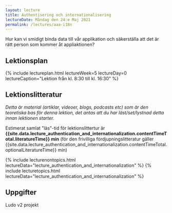 ```yaml
---
layout: lecture
title: Authentisering och internationalisering
lectureDate: Måndag den 24:e Maj 2021
permalink: /lectures/aaa-i18n
---
```


Hur kan vi smidigt binda data till vår applikation och säkerställa att det är rätt person som kommer åt appliaktionen?

## Lektionsplan

{% include lectureplan.html lectureWeek=5 lectureDay=0 lectureCaption="Lektion från kl. 8:30 till kl. 16:30" %}

## Lektionslitteratur
*Detta är material (artiklar, videoer, blogs, podcasts etc) som är den teoretiska bas för denna lektion, det antas att du har läst/set/lystnad detta innan lektionen starter.*


Estimerat samlat "läs"-tid för lektionslittertur är **{{site.data.lecture_authentication_and_internationalization.contentTimeTotal.literatureTime}} min** (för den frivilliga fördjupningslitteratur gäller {{site.data.lecture_authentication_and_internationalization.contentTimeTotal.optionalLiteratureTime}} min)

{% include lecturenontopics.html lectureData="lecture_authentication_and_internationalization" %}
{% include lecturetopics.html lectureData="lecture_authentication_and_internationalization" %}

## Uppgifter

Ludo v2 projekt